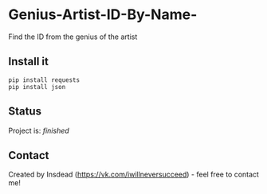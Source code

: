 # Genius-Artist-ID-By-Name-
Find the ID from the genius of the artist

## Install it
`pip install requests`<br/>
`pip install json`<br/>

## Status
Project is: _finished_

## Contact
Created by Insdead (https://vk.com/iwillneversucceed) - feel free to contact me!
